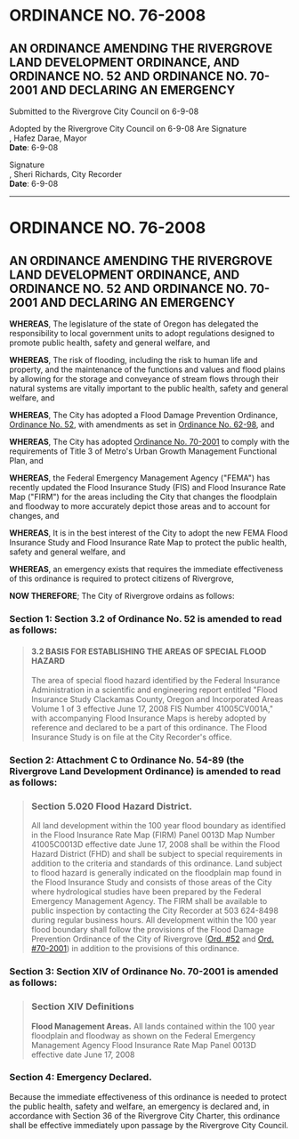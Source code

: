 # ORDINANCE NO. 76-2008

## AN ORDINANCE AMENDING THE RIVERGROVE LAND DEVELOPMENT ORDINANCE, AND ORDINANCE NO. 52 AND ORDINANCE NO. 70-2001 AND DECLARING AN EMERGENCY

Submitted to the Rivergrove City Council on <span class="form-field-filled" data-tooltip="Field filled in on source doc">6-9-08</span>

Adopted by the Rivergrove City Council on <span class="form-field-filled" data-tooltip="Field filled in on source doc">6-9-08</span>
Are
<span class="signature-mark" aria-label="Signature" data-tooltip="Signature present in original document">Signature</span><br>, Hafez Darae, Mayor  
**Date**: <span class="form-field-filled" data-tooltip="Field filled in on source doc">6-9-08</span>  

<span class="signature-mark" aria-label="Signature" data-tooltip="Signature present in original document">Signature</span><br>, Sheri Richards, City Recorder  
**Date**: <span class="form-field-filled" data-tooltip="Field filled in on source doc">6-9-08</span>  

---

# ORDINANCE NO. 76-2008

## AN ORDINANCE AMENDING THE RIVERGROVE LAND DEVELOPMENT ORDINANCE, AND ORDINANCE NO. 52 AND ORDINANCE NO. 70-2001 AND DECLARING AN EMERGENCY

**WHEREAS**, The legislature of the state of Oregon has delegated the responsibility to local government units to adopt regulations designed to promote public health, safety and general welfare, and

**WHEREAS**, The risk of flooding, including the risk to human life and property, and the maintenance of the functions and values and flood plains by allowing for the storage and conveyance of stream flows through their natural systems are vitally important to the public health, safety and general welfare, and

**WHEREAS**, The City has adopted a Flood Damage Prevention Ordinance, [Ordinance No. 52](../ordinances/1987-Ord-52-Flood.md), with amendments as set in [Ordinance No. 62-98](../ordinances/1998-Ord-62-98-Flood-and-Land-Development-Amendment.md), and

**WHEREAS**, The City has adopted [Ordinance No. 70-2001](../ordinances/2001-Ord-70-2001-WQRA.md) to comply with the requirements of Title 3 of Metro's Urban Growth Management Functional Plan, and

**WHEREAS**, the Federal Emergency Management Agency ("FEMA") has recently updated the Flood Insurance Study (FIS) and Flood Insurance Rate Map ("FIRM") for the areas including the City that changes the floodplain and floodway to more accurately depict those areas and to account for changes, and

**WHEREAS**, It is in the best interest of the City to adopt the new FEMA Flood Insurance Study and Flood Insurance Rate Map to protect the public health, safety and general welfare, and

**WHEREAS**, an emergency exists that requires the immediate effectiveness of this ordinance is required to protect citizens of Rivergrove,

**NOW THEREFORE**; The City of Rivergrove ordains as follows:

### Section 1: Section 3.2 of Ordinance No. 52 is amended to read as follows:

> #### 3.2 BASIS FOR ESTABLISHING THE AREAS OF SPECIAL FLOOD HAZARD
>
> The area of special flood hazard identified by the Federal Insurance Administration in a scientific and engineering report entitled "Flood Insurance Study Clackamas County, Oregon and Incorporated Areas Volume 1 of 3 effective June 17, 2008 FIS Number 41005CV001A," with accompanying Flood Insurance Maps is hereby adopted by reference and declared to be a part of this ordinance. The Flood Insurance Study is on file at the City Recorder's office.

### Section 2: Attachment C to Ordinance No. 54-89 (the Rivergrove Land Development Ordinance) is amended to read as follows:

> ### Section 5.020 Flood Hazard District.
>
> All land development within the 100 year flood boundary as identified in the Flood Insurance Rate Map (FIRM) Panel 0013D Map Number 41005C0013D effective date June 17, 2008 shall be within the Flood Hazard District (FHD) and shall be subject to special requirements in addition to the criteria and standards of this ordinance. Land subject to flood hazard is generally indicated on the floodplain map found in the Flood Insurance Study and consists of those areas of the City where hydrological studies have been prepared by the Federal Emergency Management Agency. The FIRM shall be available to public inspection by contacting the City Recorder at 503 624-8498 during regular business hours. All development within the 100 year flood boundary shall follow the provisions of the Flood Damage Prevention Ordinance of the City of Rivergrove ([Ord. #52](../ordinances/1987-Ord-52-Flood.md) and [Ord. #70-2001](../ordinances/2001-Ord-70-2001-WQRA.md)) in addition to the provisions of this ordinance.

### Section 3: Section XIV of Ordinance No. 70-2001 is amended as follows:

> ### Section XIV Definitions
>
> **Flood Management Areas.** All lands contained within the 100 year floodplain and floodway as shown on the Federal Emergency Management Agency Flood Insurance Rate Map Panel 0013D effective date June 17, 2008

### Section 4: Emergency Declared.

Because the immediate effectiveness of this ordinance is needed to protect the public health, safety and welfare, an emergency is declared and, in accordance with Section 36 of the Rivergrove City Charter, this ordinance shall be effective immediately upon passage by the Rivergrove City Council.
